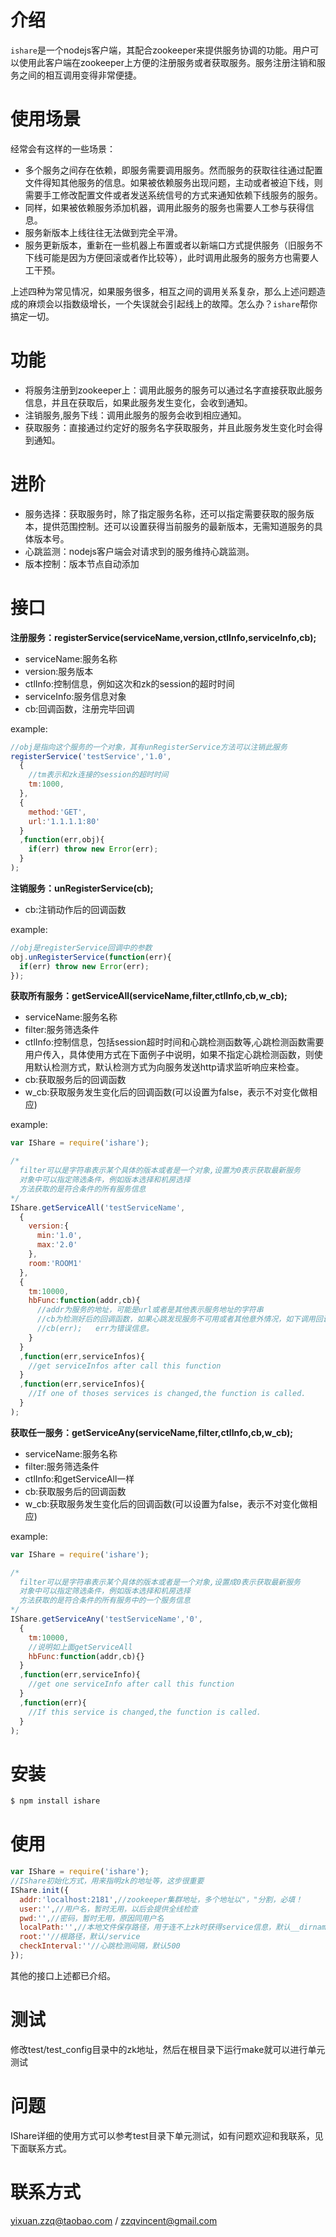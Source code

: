 # 介绍

`ishare`是一个nodejs客户端，其配合zookeeper来提供服务协调的功能。用户可以使用此客户端在zookeeper上方便的注册服务或者获取服务。服务注册注销和服务之间的相互调用变得非常便捷。

# 使用场景

经常会有这样的一些场景：

* 多个服务之间存在依赖，即服务需要调用服务。然而服务的获取往往通过配置文件得知其他服务的信息。如果被依赖服务出现问题，主动或者被迫下线，则需要手工修改配置文件或者发送系统信号的方式来通知依赖下线服务的服务。
* 同样，如果被依赖服务添加机器，调用此服务的服务也需要人工参与获得信息。
* 服务新版本上线往往无法做到完全平滑。
* 服务更新版本，重新在一些机器上布置或者以新端口方式提供服务（旧服务不下线可能是因为方便回滚或者作比较等），此时调用此服务的服务方也需要人工干预。

上述四种为常见情况，如果服务很多，相互之间的调用关系复杂，那么上述问题造成的麻烦会以指数级增长，一个失误就会引起线上的故障。怎么办？`ishare`帮你搞定一切。

# 功能

* 将服务注册到zookeeper上：调用此服务的服务可以通过名字直接获取此服务信息，并且在获取后，如果此服务发生变化，会收到通知。
* 注销服务,服务下线：调用此服务的服务会收到相应通知。
* 获取服务：直接通过约定好的服务名字获取服务，并且此服务发生变化时会得到通知。

# 进阶

* 服务选择：获取服务时，除了指定服务名称，还可以指定需要获取的服务版本，提供范围控制。还可以设置获得当前服务的最新版本，无需知道服务的具体版本号。
* 心跳监测：nodejs客户端会对请求到的服务维持心跳监测。
* 版本控制：版本节点自动添加

# 接口

**注册服务：registerService(serviceName,version,ctlInfo,serviceInfo,cb);**

* serviceName:服务名称
* version:服务版本
* ctlInfo:控制信息，例如这次和zk的session的超时时间
* serviceInfo:服务信息对象
* cb:回调函数，注册完毕回调

example:

```javascript
//obj是指向这个服务的一个对象，其有unRegisterService方法可以注销此服务
registerService('testService','1.0',
  {
    //tm表示和zk连接的session的超时时间
    tm:1000,
  },
  {
    method:'GET',
    url:'1.1.1.1:80'
  }
  ,function(err,obj){
    if(err) throw new Error(err);
  }
);
```

**注销服务：unRegisterService(cb);**

* cb:注销动作后的回调函数

example:

```javascript
//obj是registerService回调中的参数
obj.unRegisterService(function(err){
  if(err) throw new Error(err);
});
```

**获取所有服务：getServiceAll(serviceName,filter,ctlInfo,cb,w_cb);**

* serviceName:服务名称
* filter:服务筛选条件
* ctlInfo:控制信息，包括session超时时间和心跳检测函数等,心跳检测函数需要用户传入，具体使用方式在下面例子中说明，如果不指定心跳检测函数，则使用默认检测方式，默认检测方式为向服务发送http请求监听响应来检查。
* cb:获取服务后的回调函数
* w_cb:获取服务发生变化后的回调函数(可以设置为false，表示不对变化做相应)

example:

```javascript
var IShare = require('ishare');

/*
  filter可以是字符串表示某个具体的版本或者是一个对象,设置为0表示获取最新服务
  对象中可以指定筛选条件，例如版本选择和机房选择
  方法获取的是符合条件的所有服务信息
*/
IShare.getServiceAll('testServiceName',
  {
    version:{
      min:'1.0',
      max:'2.0'
    },
    room:'ROOM1'
  },
  {
    tm:10000,
    hbFunc:function(addr,cb){
      //addr为服务的地址，可能是url或者是其他表示服务地址的字符串
      //cb为检测好后的回调函数，如果心跳发现服务不可用或者其他意外情况，如下调用回调函数：
      //cb(err);   err为错误信息。
    }
  }
  ,function(err,serviceInfos){
    //get serviceInfos after call this function
  }
  ,function(err,serviceInfos){
    //If one of thoses services is changed,the function is called.
  }
);
```

**获取任一服务：getServiceAny(serviceName,filter,ctlInfo,cb,w_cb);**

* serviceName:服务名称
* filter:服务筛选条件
* ctlInfo:和getServiceAll一样
* cb:获取服务后的回调函数
* w_cb:获取服务发生变化后的回调函数(可以设置为false，表示不对变化做相应)

example:

```javascript
var IShare = require('ishare');

/*
  filter可以是字符串表示某个具体的版本或者是一个对象,设置成0表示获取最新服务
  对象中可以指定筛选条件，例如版本选择和机房选择
  方法获取的是符合条件的所有服务中的一个服务信息
*/
IShare.getServiceAny('testServiceName','0',
  {
    tm:10000,
    //说明如上面getServiceAll
    hbFunc:function(addr,cb){}
  }
  ,function(err,serviceInfo){
    //get one serviceInfo after call this function
  }
  ,function(err){
    //If this service is changed,the function is called.
  }
);
```

# 安装
```bash
$ npm install ishare 
```

# 使用
```javascript
var IShare = require('ishare');
//IShare初始化方式，用来指明zk的地址等，这步很重要
IShare.init({
  addr:'localhost:2181',//zookeeper集群地址，多个地址以"，"分割，必填！
  user:'',//用户名，暂时无用，以后会提供全线检查
  pwd:'',//密码，暂时无用，原因同用户名
  localPath:'',//本地文件保存路径，用于连不上zk时获得service信息，默认__dirname+'/.cache'
  root:''//根路径，默认/service
  checkInterval:''//心跳检测间隔，默认500
});
```
其他的接口上述都已介绍。

# 测试
修改test/test_config目录中的zk地址，然后在根目录下运行make就可以进行单元测试

# 问题
IShare详细的使用方式可以参考test目录下单元测试，如有问题欢迎和我联系，见下面联系方式。

# 联系方式
yixuan.zzq@taobao.com / zzqvincent@gmail.com
